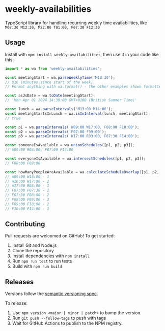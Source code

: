 # weekly-availabilities

TypeScript library for handling recurring weekly time availabilities, like `M07:30 M12:30, M22:00 T01:00, F07:30 F12:30`

## Usage

Install with `npm install weekly-availabilities`, then use it in your code like this:

```ts
import * as wa from 'weekly-availabilities';

const meetingStart = wa.parseWeeklyTime('M13:30');
// 810 (minutes since start of the week)
// Format anything with wa.format() - the other examples shown formatted

const asJsDate = wa.toDate(meetingStart);
// 'Mon Apr 01 2024 14:30:00 GMT+0100 (British Summer Time)'

const lunch = wa.parseIntervals('M13:00 M14:00');
const meetingStartsInLunch = wa.isInInterval(lunch, meetingStart);
// true

const p1 = wa.parseIntervals('W09:00 W17:00, F08:00 F10:00');
const p2 = wa.parseIntervals('F07:00 F09:00');
const p3 = wa.parseIntervals('W17:00 R03:00, F07:30 F14:00');

const someoneIsAvailable = wa.unionSchedules([p1, p2, p3]);
// W09:00 R03:00, F07:00 F14:00

const everyoneIsAvailable = wa.intersectSchedules([p1, p2, p3]);
// F08:00 F09:00

const howManyPeopleAreAvailable = wa.calculateScheduleOverlap([p1, p2, p3]);
// W09:00 W16:00 - 1
// W16:00 W17:00 - 2
// W17:00 R03:00 - 1
// F07:00 F07:30 - 1
// F07:30 F08:00 - 2
// F08:00 F09:00 - 3
// F09:00 F10:00 - 2
// F10:00 F14:00 - 1
```

## Contributing

Pull requests are welcomed on GitHub! To get started:

1. Install Git and Node.js
2. Clone the repository
3. Install dependencies with `npm install`
4. Run `npm run test` to run tests
5. Build with `npm run build`

## Releases

Versions follow the [semantic versioning spec](https://semver.org/).

To release:

1. Use `npm version <major | minor | patch>` to bump the version
2. Run `git push --follow-tags` to push with tags
3. Wait for GitHub Actions to publish to the NPM registry.
